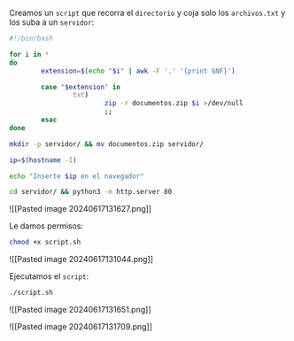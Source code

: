 
Creamos un ``script`` que recorra el ``directorio`` y coja solo los ``archivos.txt`` y los suba a un ``servidor``:

```Bash
#!/bin/bash

for i in *
do
        extension=$(echo "$i" | awk -F '.' '{print $NF}')

        case "$extension" in
                txt)
                        zip -r documentos.zip $i >/dev/null
                        ;;
        esac
done

mkdir -p servidor/ && mv documentos.zip servidor/

ip=$(hostname -I)

echo "Inserte $ip en el navegador"

cd servidor/ && python3 -m http.server 80
```

![[Pasted image 20240617131627.png]]

Le damos permisos:

```Bash
chmod +x script.sh
```

![[Pasted image 20240617131044.png]]

Ejecutamos el ``script``:

```Bash
./script.sh
```

![[Pasted image 20240617131651.png]]

![[Pasted image 20240617131709.png]]


